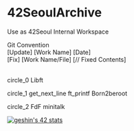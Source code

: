 # 42SeoulArchive
Use as 42Seoul Internal Workspace

Git Convention
</br>
[Update] [Work Name] [Date] </br>
[Fix] [Work Name/File] [// Fixed Contents]</br></br>

circle_0
Libft

circle_1
get_next_line
ft_printf
Born2beroot

circle_2
FdF
minitalk

[![geshin's 42 stats](https://badge42.vercel.app/api/v2/clfqmm3zs001108lbld46k92b/stats?cursusId=21&coalitionId=86)](https://github.com/JaeSeoKim/badge42)
